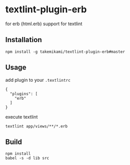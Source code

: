 # textlint-plugin-erb
for erb (html.erb) support for textlint

## Installation

```
npm install -g takemikami/textlint-plugin-erb#master
```

## Usage

add plugin to your ``.textlintrc``

```
{
  "plugins": [
    "erb"
  ]
}
```

execute textlint

```
textlint app/views/**/*.erb
```

## Build

```
npm install
babel -s -d lib src
```
